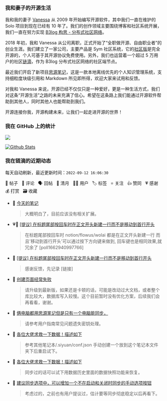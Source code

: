### 我和妻子的开源生活

我和我的妻子 [Vanessa](https://github.com/Vanessa219) 从 2009 年开始编写开源软件，其中我们一直在维护的 Solo 项目到现在已经有 10 年了。我们的创作领域主要围绕博客和社区系统开展，我们一直在努力实现 [B3log 构思 - 分布式社区网络](https://ld246.com/article/1546941897596)。

2018 年初，我和 Vanessa 从公司离职，正式开始了“全职做开源、自由职业者”的创业生涯。我们建立了一家公司，主要产品是 Sym 社区系统，它的[社区版](https://github.com/88250/symphony)是完全开源的，个人可基于其开源协议免费使用。另外，我们也运营着一个超过 5 万用户的社区[链滴](https://ld246.com)，作为 B3log 分布式社区网络的社区端节点。

最近我们开启了新项目[思源笔记](https://github.com/siyuan-note/siyuan)，这是一款本地离线优先的个人知识管理系统，支持细粒度块级引用和 Markdown 所见即所得，欢迎大家来试用和反馈。

对我和 Vanessa 来说，开源已经不仅仅只是一种爱好，更是一种生活方式，我们对这条“开源生活”之路的未来充满了信心。希望在这条路上我们能通过开源软件帮助到其他人，同时其他人也能帮助到我们。

开源连接你我，开源构建未来，让我们一起走进开源的世界！

### 我在 GitHub 上的统计

<a title="Hits" target="_blank" href="https://github.com/88250/88250"><img src="https://hits.b3log.org/88250/88250.svg"></a>

[![Github Stats](https://github-readme-stats.vercel.app/api?username=88250&theme=tokyonight&show_icons=true)](https://github.com/88250)

<!--events start -->

### 我在链滴的近期动态

每天自动刷新，最近更新时间：`2022-09-12 16:06:30`

📝 帖子 &nbsp; 💬 评论 &nbsp; 🗣 回帖 &nbsp; 🌙 清月 &nbsp; 👨‍💻 用户 &nbsp; 🏷️ 标签 &nbsp; ⭐️ 关注 &nbsp; 👍 赞同 &nbsp; 💗 感谢 &nbsp; 💰 打赏 &nbsp; 🗃 收藏

* 💬 [今天的笔记](https://ld246.com/article/1661941704555/comment/1662952193662#comments)

  > 大概明白了，目前应该没有相关扩展。
* 💗📝 [[提议] 在标题尾部按回车时在正文开头新建一行而不是移动到首行开头](https://ld246.com/article/1662940944844)

  > 在标题尾部按回车时 notion/flowus/wolai 都是在正文开头新建一行 而且'移动到首行开头'可以通过按下方向键来做到, 回车键也是相同效果,就冗余了 [poll1662940997766]
* 💬 [[提议] 在标题尾部按回车时在正文开头新建一行而不是移动到首行开头](https://ld246.com/article/1662940944844/comment/1662948018450#comments)

  > 感谢反馈，先记录 [链接]
* 💬 [创建页面经常失败](https://ld246.com/article/1662898990898/comment/1662947698686#comments)

  > 请升级到最新版，如果还是卡顿的话，可能是改动过大文档，或者整个库比较大，数据库写入较慢。这个目前暂时没有优化方案，后续我们会再看看，谢谢。
* 💬 [俩电脑都用思源笔记但是只有一个电脑能同步，](https://ld246.com/article/1662908581350/comment/1662908709682#comments)

  > 请参考用户指南常见问题遗失密钥处理。
* 💬 [各位大佬求救一下数据！描述如下](https://ld246.com/article/1662893800900/comment/1662903244158#comments)

  > 参考其他笔记本/.siyuan/conf.json 手动创建一个放到这个笔记本文件夹下后重启试下。
* 💬 [各位大佬求救一下数据！描述如下](https://ld246.com/article/1662893800900/comment/1662902581018#comments)

  > 同步过的话可以试下用数据历史里面的数据快照功能来恢复。
* 💬 [建议同步选项中，可以增加一个不在启动和关闭时同步的手动选项按钮](https://ld246.com/article/1662901845655/comment/1662902539927#comments)

  > 考虑过的，之前也有用户提议过，估计要等同步彻底稳定以后再看下。


<!--events end -->
